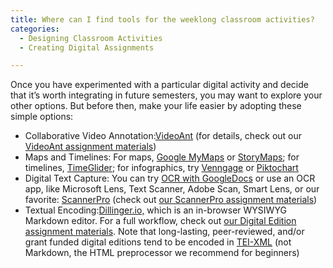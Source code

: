 ```yaml
---
title: Where can I find tools for the weeklong classroom activities?
categories:
  - Designing Classroom Activities
  - Creating Digital Assignments

---
```

Once you have experimented with a particular digital activity and decide that it’s worth integrating in future semesters, you may want to explore your other options. But before then, make your life easier by adopting these simple options:

*   Collaborative Video Annotation:[VideoAnt](https://www.google.com/url?q=https://ant.umn.edu/&sa=D&source=editors&ust=1649984699399391&usg=AOvVaw07FcnoWB-yz29PsNBnd8N1) (for details, check out our [VideoAnt assignment materials](https://www.google.com/url?q=https://scalar.usc.edu/works/digital-humanities-in-the-classroom-a-practical-introduction/assignment-sets&sa=D&source=editors&ust=1649984699399589&usg=AOvVaw04nGaPE1HllBMw_b-k6_WC))
*   Maps and Timelines: For maps, [Google MyMaps](https://www.google.com/url?q=https://mymaps.google.com/&sa=D&source=editors&ust=1649984699399951&usg=AOvVaw3jr55Deis2La9upBwTdwBM) or [StoryMaps](https://www.google.com/url?q=https://storymaps.arcgis.com/&sa=D&source=editors&ust=1649984699400087&usg=AOvVaw2OFk3zRZXGpEuek_347Xe3); for timelines, [TimeGlider](https://www.google.com/url?q=https://edshelf.com/tool/timeglider/&sa=D&source=editors&ust=1649984699400225&usg=AOvVaw1yh1Jo-ySTKLepGK0Bj6zb); for infographics, try [Venngage](https://www.google.com/url?q=https://venngage.com/&sa=D&source=editors&ust=1649984699400353&usg=AOvVaw3ocd4fCwxSBZxdiynneSDm) or [Piktochart](https://www.google.com/url?q=https://piktochart.com/&sa=D&source=editors&ust=1649984699400478&usg=AOvVaw1TfwXw4okdr8nl_oa_LFkd)
*   Digital Text Capture: You can try [OCR with GoogleDocs](https://www.google.com/url?q=https://support.google.com/drive/answer/176692&sa=D&source=editors&ust=1649984699400794&usg=AOvVaw0upVq0GwZIY98sJ7kL_ynY) or use an OCR app, like Microsoft Lens, Text Scanner, Adobe Scan, Smart Lens, or our favorite: [ScannerPro](https://www.google.com/url?q=https://readdle.com/scannerpro&sa=D&source=editors&ust=1649984699400943&usg=AOvVaw0yl87JMN_gDJ6uBAKBYEht) (check out [our ScannerPro assignment materials](https://www.google.com/url?q=https://scalar.usc.edu/works/digital-humanities-in-the-classroom-a-practical-introduction/assignment-sets&sa=D&source=editors&ust=1649984699401133&usg=AOvVaw2PLuwMpoj9eZ-g7dcyxSSi))
*   Textual Encoding:[Dillinger.io,](https://www.google.com/url?q=https://dillinger.io/&sa=D&source=editors&ust=1649984699401448&usg=AOvVaw34pxtsug3AMY0CpBxcoCu5) which is an in-browser WYSIWYG Markdown editor. For a full workflow, check out [our Digital Edition assignment materials](https://www.google.com/url?q=https://scalar.usc.edu/works/digital-humanities-in-the-classroom-a-practical-introduction/assignment-sets&sa=D&source=editors&ust=1649984699401652&usg=AOvVaw1KYCac2XGL0OPvBAc0Coxa). Note that long-lasting, peer-reviewed, and/or grant funded digital editions tend to be encoded in [TEI-XML](https://www.google.com/url?q=https://tei-c.org/&sa=D&source=editors&ust=1649984699401785&usg=AOvVaw0hMyOZwJT8CPLSZD1JMjLU) (not Markdown, the HTML preprocessor we recommend for beginners)